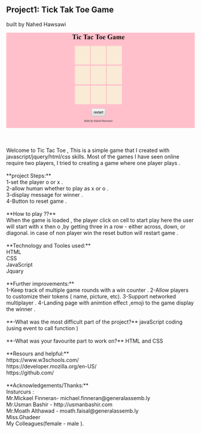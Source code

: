 ## Project1: Tick Tak Toe Game </br> 
built by Nahed Hawsawi 

![alt text](project_1.PNG)

</br>
</br>
 Welcome to Tic Tac Toe , This is a simple game that I created with javascript/jquery/html/css skills. Most of the games I have seen online require two players, I  tried to creating a game where one player plays .</br>
</br>
**project Steps:**</br>
1-set the player o or x .</br>
2-allow human whether to play as x or o .</br>
3-display message for winner .</br>
4-Button to reset game .</br>
</br>
**How to play ??**</br>
When the game is loaded , the player click on cell to start play here the user will start with x then o ,by getting three in a row - either across, down, or diagonal.
in case of non player win the reset button will restart game .</br>
</br>
**Technology and Tooles used:**</br>
HTML </br>
CSS</br>
JavaScript </br>
Jquary </br>      
</br>
**Further improvements:**</br>
1-Keep track of multiple game rounds with a win counter .
2-Allow players to customize their tokens ( name, picture, etc).
3-Support networked multiplayer .
4-Landing page with animtion effect ,emoji to the game display the winner .</br>
</br>
**-What was the most difficult part of the project?**
javaScript coding (using event to call function )</br>
</br>
**-What was your favourite part to work on?**
HTML and CSS</br>

</br>
**Resours and helpful:**</br>
https://www.w3schools.com/</br>
https://developer.mozilla.org/en-US/</br>
https://github.com/</br>

</br>
**Acknowledgements/Thanks:**</br>
Insturcurs :</br>
Mr.Mickael Finneran- michael.finneran@generalassemb.ly</br>
Mr.Usman Bashir - http://usmanbashir.com </br>
Mr.Moath Althawad - moath.faisal@generalassemb.ly </br>
Miss.Ghadeer </br>
My Colleagues(female - male ).</br>
